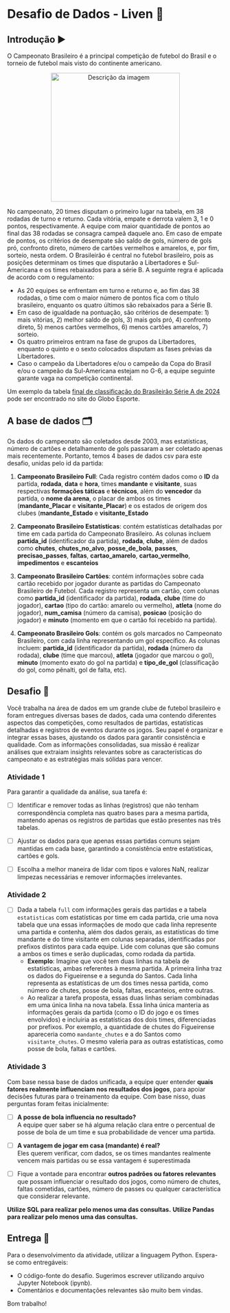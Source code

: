 # Desafio de Dados - Liven 🎲

## Introdução ▶️
O Campeonato Brasileiro é a principal competição de futebol do Brasil e o torneio de futebol mais visto do continente americano. 

<p align="center">
  <img src="https://upload.wikimedia.org/wikipedia/pt/4/42/Campeonato_Brasileiro_S%C3%A9rie_A_logo.png" alt="Descrição da imagem" width="300"/>
</p>

No campeonato, 20 times disputam o primeiro lugar na tabela, em 38 rodadas de turno e returno. Cada vitória, empate e derrota valem 3, 1 e 0 pontos, respectivamente. A equipe com maior quantidade de pontos ao final das 38 rodadas se consagra campeã daquele ano. Em caso de empate de pontos, os critérios de desempate são saldo de gols, número de gols pró, confronto direto, número de cartões vermelhos e amarelos, e, por fim, sorteio, nesta ordem. O Brasileirão é central no futebol brasileiro, pois as posições determinam os times que disputarão a Libertadores e Sul-Americana e os times rebaixados para a série B. A seguinte regra é aplicada de acordo com o regulamento:

* As 20 equipes se enfrentam em turno e returno e, ao fim das 38 rodadas, o time com o maior número de pontos fica com o título brasileiro, enquanto os quatro últimos são rebaixados para a Série B. 
* Em caso de igualdade na pontuação, são critérios de desempate: 1) mais vitórias, 2) melhor saldo de gols, 3) mais gols pró, 4) confronto direto, 5) menos cartões vermelhos, 6) menos cartões amarelos, 7) sorteio. 
* Os quatro primeiros entram na fase de grupos da Libertadores, enquanto o quinto e o sexto colocados disputam as fases prévias da Libertadores. 
* Caso o campeão da Libertadores e/ou o campeão da Copa do Brasil e/ou o campeão da Sul-Americana estejam no G-6, a equipe seguinte garante vaga na competição continental.

Um exemplo da tabela [final de classificação do Brasileirão Série A de 2024](https://ge.globo.com/futebol/brasileirao-serie-a/)  pode ser encontrado no site do Globo Esporte. 

## A base de dados 🗂️
Os dados do campeonato são coletados desde 2003, mas estatísticas, número de cartões e detalhamento de gols passaram a ser coletado apenas mais recentemente. Portanto, temos 4 bases de dados csv para este desafio, unidas pelo id da partida:

1. **Campeonato Brasileiro Full**: Cada registro contém dados como o **ID** da partida, **rodada**, **data** e **hora**, times **mandante** e **visitante**, suas respectivas **formações táticas** e **técnicos**, além do **vencedor** da partida, o **nome da arena**, o placar de ambos os times (**mandante_Placar** e **visitante_Placar**) e os estados de origem dos clubes (**mandante_Estado** e **visitante_Estado**

2. **Campeonato Brasileiro Estatísticas**: contém estatísticas detalhadas por time em cada partida do Campeonato Brasileiro. As colunas incluem **partida_id** (identificador da partida), **rodada**, **clube**, além de dados como **chutes**, **chutes_no_alvo**, **posse_de_bola**, **passes**, **precisao_passes**, **faltas**, **cartao_amarelo**, **cartao_vermelho**, **impedimentos** e **escanteios**

3. **Campeonato Brasileiro Cartões**: contém informações sobre cada cartão recebido por jogador durante as partidas do Campeonato Brasileiro de Futebol. Cada registro representa um cartão, com colunas como **partida_id** (identificador da partida), **rodada**, **clube** (time do jogador), **cartao** (tipo do cartão: amarelo ou vermelho), **atleta** (nome do jogador), **num_camisa** (número da camisa), **posicao** (posição do jogador) e **minuto** (momento em que o cartão foi recebido na partida).

4. **Campeonato Brasileiro Gols**: contém os gols marcados no Campeonato Brasileiro, com cada linha representando um gol específico. As colunas incluem: **partida_id** (identificador da partida), **rodada** (número da rodada), **clube** (time que marcou), **atleta** (jogador que marcou o gol), **minuto** (momento exato do gol na partida) e **tipo_de_gol** (classificação do gol, como pênalti, gol de falta, etc).

## Desafio 🚩
Você trabalha na área de dados em um grande clube de futebol brasileiro e foram entregues diversas bases de dados, cada uma contendo diferentes aspectos das competições, como resultados de partidas, estatísticas detalhadas e registros de eventos durante os jogos.
Seu papel é organizar e integrar essas bases, ajustando os dados para garantir consistência e qualidade. Com as informações consolidadas, sua missão é realizar análises que extraiam insights relevantes sobre as características do campeonato e as estratégias mais sólidas para vencer. 

### Atividade 1
Para garantir a qualidade da análise, sua tarefa é:
- [ ] Identificar e remover todas as linhas (registros) que não tenham correspondência completa nas quatro bases para a mesma partida, mantendo apenas os registros de partidas que estão presentes nas três tabelas.

- [ ] Ajustar os dados para que apenas essas partidas comuns sejam mantidas em cada base, garantindo a consistência entre estatísticas, cartões e gols.

- [ ] Escolha a melhor maneira de lidar com tipos e valores NaN, realizar limpezas necessárias e remover informações irrelevantes.
 
### Atividade 2
- [ ] Dada a tabela `full` com informações gerais das partidas e a tabela `estatisticas` com estatísticas por time em cada partida, crie uma nova tabela que una essas informações de modo que cada linha represente uma partida e contenha, além dos dados gerais, as estatísticas do time mandante e do time visitante em colunas separadas, identificadas por prefixos distintos para cada equipe. Lide com colunas que são comuns a ambos os times e serão duplicadas, como rodada da partida.
	 - **Exemplo**: Imagine que você tem duas linhas na tabela de estatísticas, ambas referentes à mesma partida. A primeira linha traz os dados do Figueirense e a segunda do Santos. Cada linha representa as estatísticas de um dos times nessa partida, como número de chutes, posse de bola, faltas, escanteios, entre outras.
	 - Ao realizar a tarefa proposta, essas duas linhas seriam combinadas em uma única linha na nova tabela. Essa linha única manteria as informações gerais da partida (como o ID do jogo e os times envolvidos) e incluiria as estatísticas dos dois times, diferenciadas por prefixos. Por exemplo, a quantidade de chutes do Figueirense apareceria como `mandante_chutes` e a do Santos como `visitante_chutes`. O mesmo valeria para as outras estatísticas, como posse de bola, faltas e cartões.


### Atividade 3
Com base nessa base de dados unificada, a equipe quer entender **quais fatores realmente influenciam nos resultados dos jogos**, para apoiar decisões futuras para o treinamento da equipe. Com base nisso, duas perguntas foram feitas inicialmente:

 - [ ] **A posse de bola influencia no resultado?**  
    A equipe quer saber se há alguma relação clara entre o percentual de posse de bola de um time e sua probabilidade de vencer uma partida.

 - [ ] **A vantagem de jogar em casa (mandante) é real?**  
    Eles querem verificar, com dados, se os times mandantes realmente vencem mais partidas ou se essa vantagem é superestimada
    
 - [ ] Fique a vontade para encontrar **outros padrões ou fatores relevantes** que possam influenciar o resultado dos jogos, como número de chutes, faltas cometidas, cartões, número de passes ou qualquer característica que considerar relevante.

**Utilize SQL para realizar pelo menos uma das consultas.**
**Utilize Pandas para realizar pelo menos uma das consultas.**

## Entrega 💼

Para o desenvolvimento da atividade, utilizar a linguagem Python. Espera-se como entregáveis:

- O código-fonte do desafio. Sugerimos escrever utilizando arquivo Jupyter Notebook (ipynb).
- Comentários e documentações relevantes são muito bem vindas.

Bom trabalho!